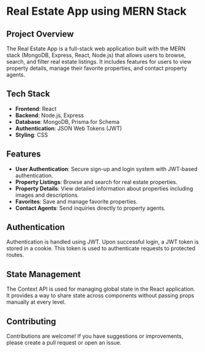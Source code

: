 # Real Estate App using MERN Stack

## Project Overview
The Real Estate App is a full-stack web application built with the MERN stack (MongoDB, Express, React, Node.js) that allows users to browse, search, and filter real estate listings. It includes features for users to view property details, manage their favorite properties, and contact property agents.

## Tech Stack
- **Frontend**: React
- **Backend**: Node.js, Express
- **Database**: MongoDB, Prisma for Schema
- **Authentication**: JSON Web Tokens (JWT)
- **Styling**: CSS

## Features
- **User Authentication**: Secure sign-up and login system with JWT-based authentication.
- **Property Listings**: Browse and search for real estate properties.
- **Property Details**: View detailed information about properties including images and descriptions.
- **Favorites**: Save and manage favorite properties.
- **Contact Agents**: Send inquiries directly to property agents.

## Authentication
Authentication is handled using JWT. Upon successful login, a JWT token is stored in a cookie. This token is used to authenticate requests to protected routes.

## State Management
The Context API is used for managing global state in the React application. It provides a way to share state across components without passing props manually at every level.


## Contributing
Contributions are welcome! If you have suggestions or improvements, please create a pull request or open an issue.
